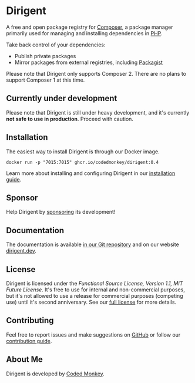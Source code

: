 # Dirigent

A free and open package registry for [Composer][composer], a package manager primarily used for managing and installing
dependencies in [PHP][php].

Take back control of your dependencies:
- Publish private packages
- Mirror packages from external registries, including [Packagist][packagist]

Please note that Dirigent only supports Composer 2. There are no plans to support Composer 1 at this time.

## Currently under development

Please note that Dirigent is still under heavy development, and it's currently **not safe to use in production**.
Proceed with caution.

## Installation

The easiest way to install Dirigent is through our Docker image.

```shell
docker run -p "7015:7015" ghcr.io/codedmonkey/dirigent:0.4
```

Learn more about installing and configuring Dirigent in our [installation guide][docs-install].

## Sponsor

Help Dirigent by [sponsoring][codedmonkey-sponsor] its development!

## Documentation

The documentation is available [in our Git repository][docs] and on our website [dirigent.dev][dirigent].

## License

Dirigent is licensed under the _Functional Source License, Version 1.1, MIT Future License_. It's free to use for
internal and non-commercial purposes, but it's not allowed to use a release for commercial purposes (competing use)
until it's second anniversary. See our [full license][license] for more details.

## Contributing

Feel free to report issues and make suggestions on [GitHub][github-issues] or follow our [contribution guide](contributing.md).

## About Me

Dirigent is developed by [Coded Monkey][codedmonkey].

[codedmonkey]: https://www.codedmonkey.com
[codedmonkey-sponsor]: https://www.codedmonkey.com/sponsor?project=dirigent
[composer]: https://getcomposer.org
[dirigent]: https://dirigent.dev
[docs]: docs/readme.md
[docs-install]: docs/installation/readme.md
[github-issues]: https://github.com/codedmonkey/dirigent/issues
[license]: LICENSE.md
[packagist]: https://packagist.org
[php]: https://php.net
